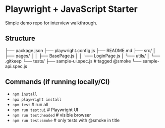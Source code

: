 # Playwright + JavaScript Starter

Simple demo repo for interview walkthrough.

## Structure
├── package.json
├── playwright.config.js
├── README.md
├── src/
│ ├── pages/
│ │ ├── BasePage.js
│ │ └── LoginPage.js
│ └── utils/
│ └── .gitkeep
└── tests/
├── sample-ui.spec.js # tagged @smoke
└── sample-api.spec.js


## Commands (if running locally/CI)
- `npm install`
- `npx playwright install`
- `npm test`            # run all
- `npm run test:ui`     # Playwright UI
- `npm run test:headed` # visible browser
- `npm run test:smoke`  # only tests with @smoke in title
